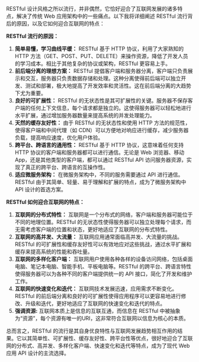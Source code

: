RESTful 设计风格之所以流行，并非偶然，它恰好迎合了互联网发展的诸多特点，解决了传统 Web 应用架构中的一些痛点。以下我将详细阐述 RESTful 流行背后的原因，以及它如何迎合互联网的特点：

**RESTful 流行的原因：**

1. **简单易懂，学习曲线平缓：** RESTful 基于 HTTP 协议，利用了大家熟知的 HTTP 方法（GET、POST、PUT、DELETE）来操作资源，降低了开发人员的学习成本。相比于其他复杂的协议或架构，RESTful 更容易上手。
2. **前后端分离的理想方案：** RESTful 提倡客户端和服务器分离，客户端只负责展示和交互，服务器只负责数据存储和处理。这种分离使得前后端可以独立开发、测试和部署，极大地提高了开发效率和灵活性。这在前后端分离的大趋势下尤为重要。
3. **良好的可扩展性：** RESTful 的无状态性是其可扩展性的关键。服务器不保存客户端的任何上下文信息，每个请求都是独立的。这使得服务器可以轻松地进行水平扩展，通过增加服务器数量来提高系统的并发处理能力。
4. **天然的缓存友好性：** 由于 RESTful 的无状态性和使用 HTTP 方法的规范性，使得客户端和中间代理（如 CDN）可以方便地对响应进行缓存，减少服务器负载，提高响应速度，优化用户体验。
5. **跨平台、跨语言的通用性：** RESTful 基于 HTTP 协议，这意味着任何支持 HTTP 协议的客户端和服务器都可以进行通信。无论是 Web 浏览器、移动 App，还是其他类型的客户端，都可以通过 RESTful API 访问服务器资源，实现了真正的跨平台、跨语言的互操作性。
6. **适应微服务架构：** 在微服务架构中，不同的服务需要通过 API 进行通信。RESTful 由于其简单、轻量、易于理解和扩展的特点，成为了微服务架构中 API 设计的首选方案。

**RESTful 如何迎合互联网的特点：**

1. **互联网的分布式特性：** 互联网是一个分布式的网络，客户端和服务器可能位于不同的地理位置。RESTful 的无状态性使得服务器可以独立处理每个请求，而无需考虑客户端的位置和状态，更好地适应了互联网的分布式特性。
2. **互联网的高并发、大流量：** 互联网应用通常面临高并发、大流量的挑战。RESTful 的可扩展性和缓存友好性可以有效地应对这些挑战，通过水平扩展和缓存来提高系统的性能和吞吐量。
3. **互联网的多样化客户端：** 互联网用户使用各种各样的设备访问网络，包括桌面电脑、笔记本电脑、智能手机、平板电脑等。RESTful 的跨平台、跨语言特性使得服务器可以为各种不同的客户端提供统一的 API 接口，简化了开发和维护工作。
4. **互联网的快速变化和迭代：** 互联网技术发展迅速，应用需求不断变化。RESTful 的前后端分离和良好的可扩展性使得应用程序可以更容易地进行修改、升级和迭代，更好地适应了互联网的快速变化和迭代的特点。
5. **强调资源:** 互联网本质上是信息的互联互通，而信息在 RESTful 中被抽象为“资源”，每个资源有唯一的URI，这非常符合互联网以信息为核心的本质。

总而言之，RESTful 的流行是其自身优良特性与互联网发展趋势相互作用的结果。它以其简单性、可扩展性、缓存友好性、跨平台性等优点，很好地迎合了互联网的分布式、高并发、多样化客户端、快速变化和迭代等特点，成为了现代 Web 应用 API 设计的主流选择。